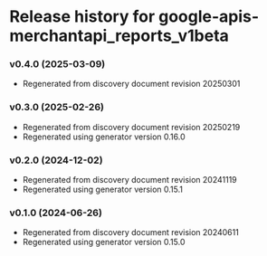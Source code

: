 # Release history for google-apis-merchantapi_reports_v1beta

### v0.4.0 (2025-03-09)

* Regenerated from discovery document revision 20250301

### v0.3.0 (2025-02-26)

* Regenerated from discovery document revision 20250219
* Regenerated using generator version 0.16.0

### v0.2.0 (2024-12-02)

* Regenerated from discovery document revision 20241119
* Regenerated using generator version 0.15.1

### v0.1.0 (2024-06-26)

* Regenerated from discovery document revision 20240611
* Regenerated using generator version 0.15.0

